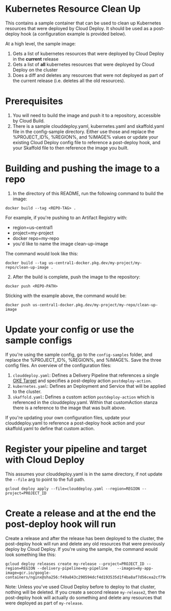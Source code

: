 # Kubernetes Resource Clean Up
This contains a sample container that can be used to clean up Kubernetes
resources that were deployed by Cloud Deploy. It should be used as a post-deploy
hook (a configuration example is provided below).

At a high level, the sample image:
1. Gets a list of kubernetes resources that were deployed by Cloud Deploy in the 
   **current** release
2. Gets a list of **all** kubernetes resources that were deployed by Cloud Deploy
   on the cluster
3. Does a diff and deletes any resources that were not deployed as part of the
   current release (i.e. deletes all the old resources).

# Prerequisites
1. You will need to build the image and push it to a repository, accessible by
Cloud Build.
2. There is a sample clouddeploy.yaml, kubernetes.yaml and skaffold.yaml file in
the config-sample directory. Either use those and replace the %PROJECT_ID%, 
%REGION%, and %IMAGE% values or update your existing Cloud Deploy config
file to reference a post-deploy hook, and your Skaffold file to then reference
the image you built.

# Building and pushing the image to a repo
1. In the directory of this README, run the following command to build the image:

```
docker build --tag <REPO-TAG> . 
```

For example, if you're pushing to an Artifact Registry with:
* region=us-central1
* project=my-project
* docker repo=my-repo
* you'd like to name the image clean-up-image

The command would look like this:

```
docker build --tag us-central1-docker.pkg.dev/my-project/my-repo/clean-up-image .
```

2. After the build is complete, push the image to the repository:

```
docker push <REPO-PATH>
```

Sticking with the example above, the command would be:

```
docker push us-central1-docker.pkg.dev/my-project/my-repo/clean-up-image
```

# Update your config or use the sample configs

If you're using the sample config, go to the `config-samples` folder, and replace
the %PROJECT_ID%, %REGION%, and %IMAGE%. Save the three config files. An overview
of the configuration files:
1. `clouddeploy.yaml`: Defines a Delivery Pipeline that references a single
[GKE Target](https://cloud.google.com/deploy/docs/deploy-app-gke) and specifies
a post-deploy action `postdeploy-action`.
1. `kubernetes.yaml`: Defines an Deployment and Service that will be applied to the cluster.
1. `skaffold.yaml`: Defines a custom action `postdeploy-action` which is referenced in the clouddeploy.yaml. 
Within that customAction stanza there is a reference to the image that was
built above. 

If you're updating your own configuration files, update your clouddeploy.yaml
to reference a post-deploy hook action and your skaffold.yaml to define that
custom action.

# Register your pipeline and target with Cloud Deploy

This assumes your clouddeploy.yaml is in the same directory, if not update the 
`--file` arg to point to the full path.

```
gcloud deploy apply --file=clouddeploy.yaml --region=REGION --project=PROJECT_ID
```

# Create a release and at the end the post-deploy hook will run

Create a release and after the release has been deployed to the cluster, the
post-deploy hook will run and delete any old resources that were previously 
deploy by Cloud Deploy. If you're using the sample, the command would look 
something like this:

```
gcloud deploy releases create my-release --project=PROJECT_ID --region=REGION --delivery-pipeline=my-pipeline    --images=my-app-image=gcr.io/google-containers/nginx@sha256:f49a843c290594dcf4d193535d1f4ba8af7d56cea2cf79d1e9554f077f1e7aaa
```

Note: Unless you've used Cloud Deploy before to deploy to that cluster, nothing
will be deleted. If you create a second release `my-release2`, then the post-deploy
hook will actually do something and delete any resources that were deployed as
part of `my-release`. 